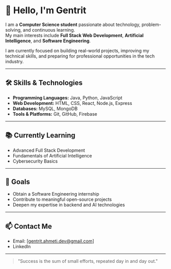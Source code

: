 # 👋 Hello, I'm Gentrit

I am a **Computer Science student** passionate about technology, problem-solving, and continuous learning.  
My main interests include **Full Stack Web Development**, **Artificial Intelligence**, and **Software Engineering**.

I am currently focused on building real-world projects, improving my technical skills, and preparing for professional opportunities in the tech industry.

---

## 🛠️ Skills & Technologies
- **Programming Languages:** Java, Python, JavaScript
- **Web Development:** HTML, CSS, React, Node.js, Express
- **Databases:** MySQL, MongoDB
- **Tools & Platforms:** Git, GitHub, Firebase

---

## 📚 Currently Learning
- Advanced Full Stack Development
- Fundamentals of Artificial Intelligence
- Cybersecurity Basics

---

## 🎯 Goals
- Obtain a Software Engineering internship
- Contribute to meaningful open-source projects
- Deepen my expertise in backend and AI technologies

---

## 📫 Contact Me
- Email: [gentrit.ahmeti.dev@gmail.com]
- LinkedIn
---

> "Success is the sum of small efforts, repeated day in and day out."
